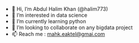 - 👋 Hi, I’m Abdul Halim Khan (@halim773)
- 👀 I’m interested in data science
- 🌱 I’m currently learning python
- 💞️ I’m looking to collaborate on any bigdata project
- 📫 Reach me : mahk.eaktel@gmai.com

<!---
halim773/halim773 is a ✨ special ✨ repository because its `README.md` (this file) appears on your GitHub profile.
You can click the Preview link to take a look at your changes.
--->
